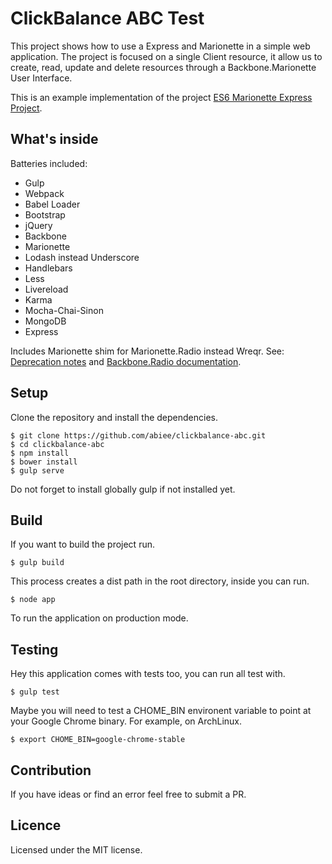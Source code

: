 ClickBalance ABC Test
=====================
This project shows how to use a Express and Marionette in a simple web application. The project is focused on a single Client resource, it allow us to create, read, update and delete resources through a Backbone.Marionette User Interface.

This is an example implementation of the project [ES6 Marionette Express Project](https://github.com/abiee/es6-marionette-express).

What's inside
----------------
Batteries included:
 - Gulp
 - Webpack
 - Babel Loader
 - Bootstrap
 - jQuery
 - Backbone
 - Marionette
 - Lodash instead Underscore
 - Handlebars
 - Less
 - Livereload
 - Karma
 - Mocha-Chai-Sinon
 - MongoDB
 - Express

Includes Marionette shim for Marionette.Radio instead Wreqr. See: [Deprecation notes](http://marionettejs.com/docs/v2.3.1/marionette.application.html#the-application-channel) and [Backbone.Radio documentation](https://github.com/marionettejs/backbone.radio#using-with-marionette).

Setup
-----
Clone the repository and install the dependencies.

    $ git clone https://github.com/abiee/clickbalance-abc.git
    $ cd clickbalance-abc
    $ npm install
    $ bower install
    $ gulp serve

Do not forget to install globally gulp if not installed yet.

Build
------
If you want to build the project run.

    $ gulp build

This process creates a dist path in the root directory, inside you can run.

    $ node app

To run the application on production mode.

Testing
---------
Hey this application comes with tests too, you can run all test with.

    $ gulp test

Maybe you will need to test a CHOME_BIN environent variable to point at your Google Chrome binary. For example, on ArchLinux.

    $ export CHOME_BIN=google-chrome-stable

Contribution
---------------
If you have ideas or find an error feel free to submit a PR.

Licence
-------
Licensed under the MIT license.
